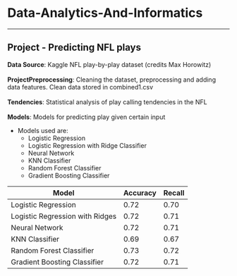 # Data-Analytics-And-Informatics
-------------------------------
## Project - Predicting NFL plays
**Data Source**: Kaggle NFL play-by-play dataset (credits Max Horowitz)\
\
**ProjectPreprocessing**: Cleaning the dataset, preprocessing and adding data features. Clean data stored in combined1.csv\
\
**Tendencies**: Statistical  analysis  of play calling tendencies in the NFL\
\
**Models**: Models for predicting play given certain input

+ Models used are:
    - Logistic Regression
    - Logistic Regression with Ridge Classifier
    - Neural Network
    - KNN Classifier
    - Random Forest Classifier
    - Gradient Boosting Classifier

| Model                           	| Accuracy 	| Recall 	|
|---------------------------------	|----------	|--------	|
| Logistic Regression             	| 0.72     	| 0.70   	|
| Logistic Regression with Ridges 	| 0.72     	| 0.71   	|
| Neural Network                  	| 0.72     	| 0.71   	|
| KNN Classifier                  	| 0.69     	| 0.67   	|
| Random Forest Classifier        	| 0.73     	| 0.72   	|
| Gradient Boosting Classifier    	| 0.72     	| 0.71   	|

